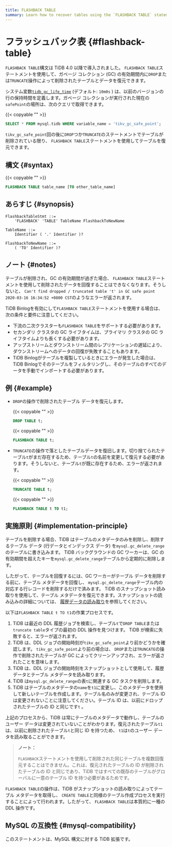 ```yaml
---
title: FLASHBACK TABLE
summary: Learn how to recover tables using the `FLASHBACK TABLE` statement.
---
```


# フラッシュバック表 {#flashback-table}

`FLASHBACK TABLE`構文は TiDB 4.0 以降で導入されました。 `FLASHBACK TABLE`ステートメントを使用して、ガベージ コレクション (GC) の有効期間内に`DROP`または`TRUNCATE`操作によって削除されたテーブルとデータを復元できます。

システム変数[`tidb_gc_life_time`](/system-variables.md#tidb_gc_life_time-new-in-v50) (デフォルト: `10m0s` ) は、以前のバージョンの行の保持時間を定義します。ガベージ コレクションが実行された現在の`safePoint`の場所は、次のクエリで取得できます。

{{< copyable "" >}}

```sql
SELECT * FROM mysql.tidb WHERE variable_name = 'tikv_gc_safe_point';
```

`tikv_gc_safe_point`回の後に`DROP`つか`TRUNCATE`のステートメントでテーブルが削除されている限り、 `FLASHBACK TABLE`ステートメントを使用してテーブルを復元できます。

## 構文 {#syntax}

{{< copyable "" >}}

```sql
FLASHBACK TABLE table_name [TO other_table_name]
```

## あらすじ {#synopsis}

```ebnf+diagram
FlashbackTableStmt ::=
    'FLASHBACK' 'TABLE' TableName FlashbackToNewName

TableName ::=
    Identifier ( '.' Identifier )?

FlashbackToNewName ::=
    ( 'TO' Identifier )?
```

## ノート {#notes}

テーブルが削除され、GC の有効期間が過ぎた場合、 `FLASHBACK TABLE`ステートメントを使用して削除されたデータを回復することはできなくなります。そうしないと、 `Can't find dropped / truncated table 't' in GC safe point 2020-03-16 16:34:52 +0800 CST`のようなエラーが返されます。

TiDB Binlogを有効にして`FLASHBACK TABLE`ステートメントを使用する場合は、次の条件と要件に注意してください。

-   下流の二次クラスターも`FLASHBACK TABLE`をサポートする必要があります。
-   セカンダリ クラスタの GC ライフタイムは、プライマリ クラスタの GC ライフタイムよりも長くする必要があります。
-   アップストリームとダウンストリーム間のレプリケーションの遅延により、ダウンストリームへのデータの回復が失敗することもあります。
-   TiDB Binlogがテーブルを複製しているときにエラーが発生した場合は、TiDB Binlogでそのテーブルをフィルタリングし、そのテーブルのすべてのデータを手動でインポートする必要があります。

## 例 {#example}

-   `DROP`の操作で削除されたテーブル データを復元します。

    {{< copyable "" >}}

    ```sql
    DROP TABLE t;
    ```

    {{< copyable "" >}}

    ```sql
    FLASHBACK TABLE t;
    ```

-   `TRUNCATE`の操作で落としたテーブルデータを復旧します。切り捨てられたテーブル`t`がまだ存在するため、テーブル`t`の名前を変更して復元する必要があります。そうしないと、テーブル`t`が既に存在するため、エラーが返されます。

    {{< copyable "" >}}

    ```sql
    TRUNCATE TABLE t;
    ```

    {{< copyable "" >}}

    ```sql
    FLASHBACK TABLE t TO t1;
    ```

## 実施原則 {#implementation-principle}

テーブルを削除する場合、TiDB はテーブルのメタデータのみを削除し、削除するテーブル データ (行データとインデックス データ) を`mysql.gc_delete_range`のテーブルに書き込みます。 TiDB バックグラウンドの GC ワーカーは、GC の有効期間を超えたキーを`mysql.gc_delete_range`テーブルから定期的に削除します。

したがって、テーブルを回復するには、GC ワーカーがテーブル データを削除する前に、テーブル メタデータを回復し、 `mysql.gc_delete_range`テーブル内の対応する行レコードを削除するだけで済みます。 TiDB のスナップショット読み取りを使用して、テーブル メタデータを復元できます。スナップショットの読み込みの詳細については、 [履歴データの読み取り](/read-historical-data.md)を参照してください。

以下は`FLASHBACK TABLE t TO t1`の作業プロセスです。

1.  TiDB は最近の DDL 履歴ジョブを検索し、テーブル`t`で`DROP TABLE`または`truncate table`タイプの最初の DDL 操作を見つけます。 TiDB が検索に失敗すると、エラーが返されます。
2.  TiDB は、DDL ジョブの開始時刻が`tikv_gc_safe_point`より前かどうかを確認します。 `tikv_gc_safe_point`より前の場合は、 `DROP`または`TRUNCATE`の操作で削除されたテーブルが GC によってクリーンアップされ、エラーが返されたことを意味します。
3.  TiDB は、DDL ジョブの開始時刻をスナップショットとして使用して、履歴データとテーブル メタデータを読み取ります。
4.  TiDB は`mysql.gc_delete_range`の表`t`に関連する GC タスクを削除します。
5.  TiDB はテーブルのメタデータの`name`を`t1`に変更し、このメタデータを使用して新しいテーブルを作成します。テーブル名のみが変更され、テーブル ID は変更されないことに注意してください。テーブル ID は、以前にドロップされたテーブルの ID と同じです`t` 。

上記のプロセスから、TiDB は常にテーブルのメタデータで動作し、テーブルのユーザー データは変更されていないことがわかります。復元されたテーブル`t1`は、以前に削除されたテーブル`t`と同じ ID を持つため、 `t1`は`t`のユーザー データを読み取ることができます。

> **ノート：**
>
> `FLASHBACK`ステートメントを使用して削除された同じテーブルを複数回復元することはできません。これは、復元されたテーブルの ID が削除されたテーブルの ID と同じであり、TiDB ではすべての既存のテーブルがグローバルに一意のテーブル ID を持つ必要があるためです。

`FLASHBACK TABLE`の操作は、TiDB がスナップショットの読み取りによってテーブル メタデータを取得し、 `CREATE TABLE`と同様のテーブル作成プロセスを実行することによって行われます。したがって、 `FLASHBACK TABLE`は本質的に一種の DDL 操作です。

## MySQL の互換性 {#mysql-compatibility}

このステートメントは、MySQL 構文に対する TiDB 拡張です。
